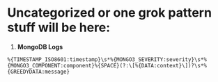 # Uncategorized or one grok pattern stuff will be here:

1. **MongoDB Logs**

```
%{TIMESTAMP_ISO8601:timestamp}\s*%{MONGO3_SEVERITY:severity}\s*%{MONGO3_COMPONENT:component}%{SPACE}(?:\[%{DATA:context}\])?\s*%{GREEDYDATA:message}
```
